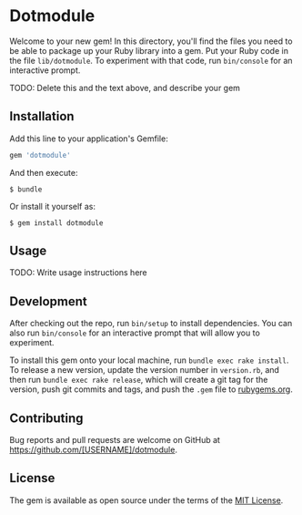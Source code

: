 # Dotmodule

Welcome to your new gem! In this directory, you'll find the files you need to be able to package up your Ruby library into a gem. Put your Ruby code in the file `lib/dotmodule`. To experiment with that code, run `bin/console` for an interactive prompt.

TODO: Delete this and the text above, and describe your gem

## Installation

Add this line to your application's Gemfile:

```ruby
gem 'dotmodule'
```

And then execute:

    $ bundle

Or install it yourself as:

    $ gem install dotmodule

## Usage

TODO: Write usage instructions here

## Development

After checking out the repo, run `bin/setup` to install dependencies. You can also run `bin/console` for an interactive prompt that will allow you to experiment.

To install this gem onto your local machine, run `bundle exec rake install`. To release a new version, update the version number in `version.rb`, and then run `bundle exec rake release`, which will create a git tag for the version, push git commits and tags, and push the `.gem` file to [rubygems.org](https://rubygems.org).

## Contributing

Bug reports and pull requests are welcome on GitHub at https://github.com/[USERNAME]/dotmodule.


## License

The gem is available as open source under the terms of the [MIT License](http://opensource.org/licenses/MIT).

